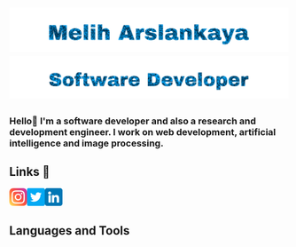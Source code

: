 <h1 align="center">
   <img src="https://github.com/meliharslankaya/meliharslankaya/blob/main/Assets/Melih%20Arslankaya.svg" alt="Melih Arslankaya" />
   <img src="https://github.com/meliharslankaya/meliharslankaya/blob/main/Assets/Software%20Developer.svg" alt="Software Developer" />
</h1>
  
  
 ### Hello👋 I'm a software developer and also a research and development engineer. I work on web development, artificial intelligence and image processing.
 
 ## Links 🔗
 
 <a href="https://www.instagram.com/">
   <img align="left" alt="Melih's Instagram" width="32px" src="Assets/instagram.png" />
 </a>
 <a href="https://twitter.com/">
   <img align="left" alt="Melih Arslankaya | Twitter" width="32px" src="Assets/twitter.png" />
 </a>
 <a href="https://www.linkedin.com/">
   <img align="left" alt="Melih's LinkedIN" width="32px" src="Assets/linkedin.png" />
 </a> <br><br>
  
 ## Languages and Tools 
  
